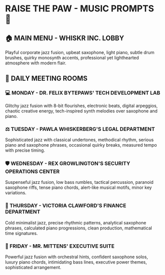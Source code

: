 # RAISE THE PAW - MUSIC PROMPTS 🎵

## 🏠 MAIN MENU - WHISKR INC. LOBBY
Playful corporate jazz fusion, upbeat saxophone, light piano, subtle drum brushes, quirky monosynth accents, professional yet lighthearted atmosphere with modern flair.

## 📅 DAILY MEETING ROOMS

### 💻 MONDAY - DR. FELIX BYTEPAWS' TECH DEVELOPMENT LAB
Glitchy jazz fusion with 8-bit flourishes, electronic beats, digital arpeggios, chaotic creative energy, tech-inspired synth melodies over saxophone and piano.

### ⚖️ TUESDAY - PAWLA WHISKERBERG'S LEGAL DEPARTMENT
Sophisticated jazz with classical undertones, methodical rhythm, serious piano and saxophone phrases, occasional quirky breaks, measured tempo with precise timing.

### 🛡️ WEDNESDAY - REX GROWLINGTON'S SECURITY OPERATIONS CENTER
Suspenseful jazz fusion, low bass rumbles, tactical percussion, paranoid saxophone riffs, tense piano chords, alert-like musical motifs, minor key variations.

### 💼 THURSDAY - VICTORIA CLAWFORD'S FINANCE DEPARTMENT
Cold minimalist jazz, precise rhythmic patterns, analytical saxophone phrases, calculated piano progressions, clean production, mathematical time signatures.

### 🔱 FRIDAY - MR. MITTENS' EXECUTIVE SUITE
Powerful jazz fusion with orchestral hints, confident saxophone solos, luxury piano chords, intimidating bass lines, executive power themes, sophisticated arrangement.
